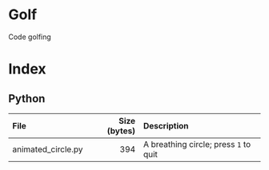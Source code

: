 # Golf
Code golfing

# Index

## Python

| File | Size (bytes) | Description |
|:--- | ---:|:--- |
| animated_circle.py | 394 | A breathing circle; press `1` to quit |
